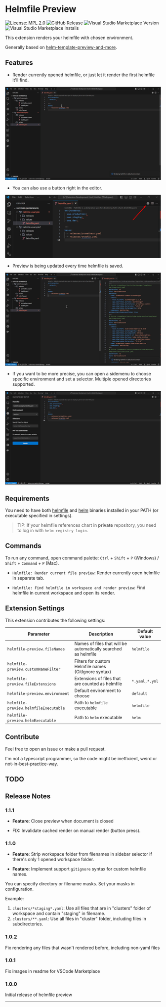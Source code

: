 # Helmfile Preview

[![License: MPL 2.0](https://img.shields.io/badge/License-MPL_2.0-brightgreen.svg)](https://opensource.org/licenses/MPL-2.0)
![GitHub Release](https://img.shields.io/github/v/release/xe-leon/helmfile-preview?include_prereleases&sort=semver&label=GitHub%20Release)
![Visual Studio Marketplace Version](https://img.shields.io/visual-studio-marketplace/v/xe-leon-tools.helmfile-preview?label=Marketplace%20version)
![Visual Studio Marketplace Installs](https://img.shields.io/visual-studio-marketplace/i/xe-leon-tools.helmfile-preview)

This extension renders your helmfile with chosen environment.

Generally based on [helm-template-preview-and-more](https://github.com/Nestsiarenka/helm-template-preview-and-more).

## Features

* Render currently opened helmfile, or just let it render the first helmfile it'll find.

![Open preview via command palette](media/demo/helmfile-command.gif)

* You can also use a button right in the editor.

![Open preview with button](media/demo/helmfile-button.png)

* Preview is being updated every time helmfile is saved.

![Auto update](media/demo/helmfile-realtime-update.gif)

* If you want to be more precise, you can open a sidemenu to choose specific environment and set a selector. Multiple opened directories supported.

![Precise settings in sidebar](media/demo/helmfile-sidebar.gif)

## Requirements

You need to have both [helmfile](https://helmfile.readthedocs.io/en/latest/#installation) and [helm](https://helm.sh/docs/intro/install/) binaries installed in your PATH (or executable specified in settings).

> TIP: If your helmfile references chart in **private** repository, you need to log in with `helm registry login`.

## Commands

To run any command, open command palette: `Ctrl` + `Shift` + `P` (Windows) / `Shift` + `Command` + `P` (Mac).

* `Helmfile: Render current file preview`: Render currently open helmfile in separate tab.

* `Helmfile: Find helmfile in workspace and render preview`: Find helmfile in current workspace and open its render.

## Extension Settings

This extension contributes the following settings:

| **Parameter**                         | **Description**                                                       | **Default value** |
|---------------------------------------|-----------------------------------------------------------------------|-------------------|
| `helmfile-preview.fileNames`          | Names of files that will be automatically searched as helmfile        | `helmfile`        |
| `helmfile-preview.customNameFilter`   | Filters for custom Helmfile names (GitIgnore syntax)                  |                   |
| `helmfile-preview.fileExtensions`     | Extensions of files that are counted as helmfile                      | `*.yaml,*.yml`    |
| `helmfile-preview.environment`        | Default environment to choose                                         | `default`         |
| `helmfile-preview.helmfileExecutable` | Path to `helmfile` executable                                         | `helmfile`        |
| `helmfile-preview.helmExecutable`     | Path to `helm` executable                                             | `helm`            |

## Contribute

Feel free to open an issue or make a pull request.

I'm not a typescript programmer, so the code might be inefficient, weird or not-in-best-practice-way.

## TODO

## Release Notes

### 1.1.1

* **Feature**: Close preview when document is closed

* FIX: Invalidate cached render on manual render (button press).

### 1.1.0

* **Feature**: Strip workspace folder from filenames in sidebar selector if there's only 1 opened workspace folder.

* **Feature**: Implement support `gitignore` syntax for custom helmfile names.

You can specify directory or filename masks. Set your masks in configuration.

Example:

1. `clusters/*staging*.yaml`: Use all files that are in "clusters" folder of workspace and contain "staging" in filename.
2. `clusters/**.yaml`: Use all files in "cluster" folder, including files in subdirectories.

### 1.0.2

Fix rendering any files that wasn't rendered before, including non-yaml files

### 1.0.1

Fix images in readme for VSCode Marketplace

### 1.0.0

Initial release of helmfile preview

---
